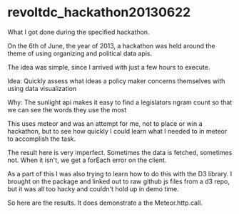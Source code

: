 revoltdc_hackathon20130622
==========================

What I got done during the specified hackathon.

On the 6th of June, the year of 2013, a hackathon was held around the theme of using organizing and political data apis.

The idea was simple, since I arrived with just a few hours to execute.

Idea: Quickly assess what ideas a policy maker concerns themselves with using data visualization

Why: The sunlight api makes it easy to find a legislators ngram count so that we can see the words they use the most

This uses meteor and was an attempt for me, not to place or win a hackathon, but to see how quickly I could learn 
what I needed to in meteor to accomplish the task.

The result here is very imperfect.  Sometimes the data is fetched, sometimes not.  When it isn't, we get a forEach
error on the client.

As a part of this I was also trying to learn how to do this with the D3 library.  I brought on the package and linked out
to raw github js files from a d3 repo, but it was all too hacky and couldn't hold up in demo time.

So here are the results.  It does demonstrate a the Meteor.http.call.
